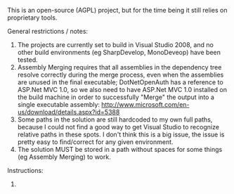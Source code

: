 
This is an open-source (AGPL) project, but for the time being it still relies on 
proprietary tools.

General restrictions / notes:

1.  The projects are currently set to build in Visual Studio 2008, and no other 
    build environments (eg SharpDevelop, MonoDeveop) have been tested.
2.  Assembly Merging requires that all assemblies in the dependency tree resolve 
    correctly during the merge process, even when the assemblies are unused in the 
    final executable; DotNetOpenAuth has a reference to ASP.Net MVC 1.0, so we also 
    need to have ASP.Net MVC 1.0 installed on the build machine in order to 
    successfully "Merge" the output into a single executable assembly:
    http://www.microsoft.com/en-us/download/details.aspx?id=5388
3.  Some paths in the solution are still hardcoded to my own full paths, 
    because I could not find a good way to get Visual Studio to recognize relative 
    paths in these spots. I don't think this is a big issue, the issue is pretty 
    easy to find/correct for any given environment.
4.  The solution MUST be stored in a path without spaces for some things (eg 
    Assembly Merging) to work.

Instructions:

1.  